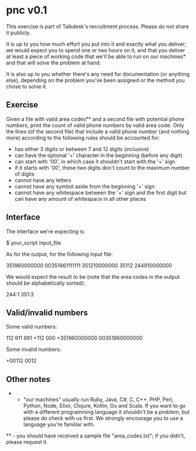 # pnc v0.1

This exercise is part of Talkdesk's recruitment process. Please do not share it publicly.

It is up to you how much effort you put into it and exactly what you deliver; we would expect you to spend one or two hours on it, and that you deliver at least a piece of working code that we'll be able to run on our machines* and that will solve the problem at hand.

It is also up to you whether there's any need for documentation (or anything else), depending on the problem you've been assigned or the method you chose to solve it.

## Exercise

Given a file with valid area codes** and a second file with potential phone numbers, print the count of valid phone numbers by valid area code. Only the lines (of the second file) that include a valid phone number (and nothing more) according to the following rules should be accounted for:

 - has either 3 digits or between 7 and 12 digits (inclusive)
 - can have the optional '+' character in the beginning (before any digit)
 - can start with '00', in which case it shouldn't start with the '+' sign
 - if it starts with '00', these two digits don't count to the maximum number of digits
 - cannot have any letters
 - cannot have any symbol aside from the beginning '+' sign
 - cannot have any whitespace between the '+' sign and the first digit but can have any amount of whitespace in all other places

## Interface

The interface we're expecting is:

  $ your_script input_file

As for the output, for the following input file:

351960000000
00351961111111
351210000000
35112
244910000000

We would expect the result to be (note that the area codes in the output should be alphabetically sorted):

244:1
351:3

## Valid/invalid numbers

Some valid numbers:

112
911
991
+112
000
+351960000000
00351960000000

Some invalid numbers:

+00112
0012

## Other notes

* - "our machines" usually run Ruby, Java, C#, C, C++, PHP, Perl, Python, Node, Elixir, Clojure, Kotlin, Go and Scala. If you want to go with a different programming language it shouldn't be a problem, but please do check with us first. We strongly encourage you to use a language you're familiar with.

** - you should have received a sample file "area_codes.txt"; if you didn't, please request it.
